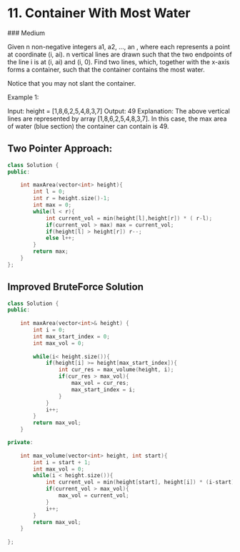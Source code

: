 # 11. Container With Most Water
### Medium

Given n non-negative integers a1, a2, ..., an , where each represents a point at coordinate (i, ai). n vertical lines are drawn such that the two endpoints of the line i is at (i, ai) and (i, 0). Find two lines, which, together with the x-axis forms a container, such that the container contains the most water.

Notice that you may not slant the container.

Example 1:

Input: height = [1,8,6,2,5,4,8,3,7]
Output: 49
Explanation: The above vertical lines are represented by array [1,8,6,2,5,4,8,3,7]. In this case, the max area of water (blue section) the container can contain is 49.

## Two Pointer Approach:
```cpp
class Solution {
public:
    
    int maxArea(vector<int> height){
        int l = 0;
        int r = height.size()-1;
        int max = 0;
        while(l < r){
            int current_vol = min(height[l],height[r]) * ( r-l);
            if(current_vol > max) max = current_vol;
            if(height[l] > height[r]) r--;
            else l++;
        }
        return max;
    }
};

```

## Improved BruteForce Solution
```cpp
class Solution {
public:
    
    int maxArea(vector<int>& height) {
        int i = 0;
        int max_start_index = 0;
        int max_vol = 0;
        
        while(i< height.size()){
            if(height[i] >= height[max_start_index]){
                int cur_res = max_volume(height, i);
                if(cur_res > max_vol){
                    max_vol = cur_res;
                    max_start_index = i;
                }
            }
            i++;
        }
        return max_vol;
    }

private:
    
    int max_volume(vector<int> height, int start){
        int i = start + 1;
        int max_vol = 0;
        while(i < height.size()){
            int current_vol = min(height[start], height[i]) * (i-start);
            if(current_vol > max_vol){
                max_vol = current_vol;
            }
            i++;
        }
        return max_vol;
    }
    
};
```